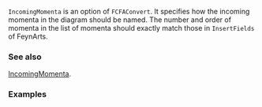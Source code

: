 `IncomingMomenta` is an option of `FCFAConvert`. It specifies how the incoming momenta in the diagram should be named. The number and order of momenta in the list of momenta should exactly match those in `InsertFields` of FeynArts.

### See also

[IncomingMomenta](IncomingMomenta).

### Examples